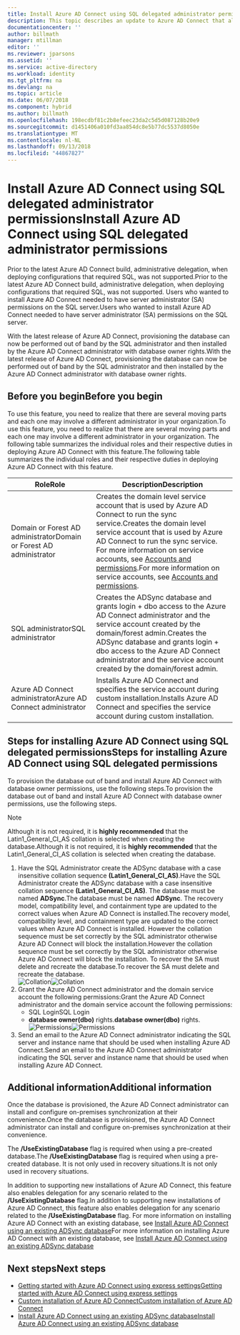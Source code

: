 ```yaml
---
title: Install Azure AD Connect using SQL delegated administrator permissions | Microsoft Docs
description: This topic describes an update to Azure AD Connect that allows for installation using an account that only has SQL dbo permissions.
documentationcenter: ''
author: billmath
manager: mtillman
editor: ''
ms.reviewer: jparsons
ms.assetid: ''
ms.service: active-directory
ms.workload: identity
ms.tgt_pltfrm: na
ms.devlang: na
ms.topic: article
ms.date: 06/07/2018
ms.component: hybrid
ms.author: billmath
ms.openlocfilehash: 198ecdbf81c2b8efeec23da2c5d5d087128b20e9
ms.sourcegitcommit: d1451406a010fd3aa854dc8e5b77dc5537d8050e
ms.translationtype: MT
ms.contentlocale: nl-NL
ms.lasthandoff: 09/13/2018
ms.locfileid: "44867827"
---
```

# <a name="install-azure-ad-connect-using-sql-delegated-administrator-permissions"></a><span data-ttu-id="ade1f-103">Install Azure AD Connect using SQL delegated administrator permissions</span><span class="sxs-lookup"><span data-stu-id="ade1f-103">Install Azure AD Connect using SQL delegated administrator permissions</span></span>
<span data-ttu-id="ade1f-104">Prior to the latest Azure AD Connect build, administrative delegation, when deploying configurations that required SQL, was not supported.</span><span class="sxs-lookup"><span data-stu-id="ade1f-104">Prior to the latest Azure AD Connect build, administrative delegation, when deploying configurations that required SQL, was not supported.</span></span>  <span data-ttu-id="ade1f-105">Users who wanted to install Azure AD Connect needed to have server administrator (SA) permissions on the SQL server.</span><span class="sxs-lookup"><span data-stu-id="ade1f-105">Users who wanted to install Azure AD Connect needed to have server administrator (SA) permissions on the SQL server.</span></span>

<span data-ttu-id="ade1f-106">With the latest release of Azure AD Connect, provisioning the database can now be performed out of band by the SQL administrator and then installed by the Azure AD Connect administrator with database owner rights.</span><span class="sxs-lookup"><span data-stu-id="ade1f-106">With the latest release of Azure AD Connect, provisioning the database can now be performed out of band by the SQL administrator and then installed by the Azure AD Connect administrator with database owner rights.</span></span>

## <a name="before-you-begin"></a><span data-ttu-id="ade1f-107">Before you begin</span><span class="sxs-lookup"><span data-stu-id="ade1f-107">Before you begin</span></span>
<span data-ttu-id="ade1f-108">To use this feature, you need to realize that there are several moving parts and each one may involve a different administrator in your organization.</span><span class="sxs-lookup"><span data-stu-id="ade1f-108">To use this feature, you need to realize that there are several moving parts and each one may involve a different administrator in your organization.</span></span>  <span data-ttu-id="ade1f-109">The following table summarizes the individual roles and their respective duties in deploying Azure AD Connect with this feature.</span><span class="sxs-lookup"><span data-stu-id="ade1f-109">The following table summarizes the individual roles and their respective duties in deploying Azure AD Connect with this feature.</span></span>

|<span data-ttu-id="ade1f-110">Role</span><span class="sxs-lookup"><span data-stu-id="ade1f-110">Role</span></span>|<span data-ttu-id="ade1f-111">Description</span><span class="sxs-lookup"><span data-stu-id="ade1f-111">Description</span></span>|
|-----|-----|
|<span data-ttu-id="ade1f-112">Domain or Forest AD administrator</span><span class="sxs-lookup"><span data-stu-id="ade1f-112">Domain or Forest AD administrator</span></span>|<span data-ttu-id="ade1f-113">Creates the domain level service account that is used by Azure AD Connect to run the sync service.</span><span class="sxs-lookup"><span data-stu-id="ade1f-113">Creates the domain level service account that is used by Azure AD Connect to run the sync service.</span></span>  <span data-ttu-id="ade1f-114">For more information on service accounts, see [Accounts and permissions](active-directory-aadconnect-accounts-permissions.md).</span><span class="sxs-lookup"><span data-stu-id="ade1f-114">For more information on service accounts, see [Accounts and permissions](active-directory-aadconnect-accounts-permissions.md).</span></span>
|<span data-ttu-id="ade1f-115">SQL administrator</span><span class="sxs-lookup"><span data-stu-id="ade1f-115">SQL administrator</span></span>|<span data-ttu-id="ade1f-116">Creates the ADSync database and grants login + dbo access to the Azure AD Connect administrator and the service account created by the domain/forest admin.</span><span class="sxs-lookup"><span data-stu-id="ade1f-116">Creates the ADSync database and grants login + dbo access to the Azure AD Connect administrator and the service account created by the domain/forest admin.</span></span>|
<span data-ttu-id="ade1f-117">Azure AD Connect administrator</span><span class="sxs-lookup"><span data-stu-id="ade1f-117">Azure AD Connect administrator</span></span>|<span data-ttu-id="ade1f-118">Installs Azure AD Connect and specifies the service account during custom installation.</span><span class="sxs-lookup"><span data-stu-id="ade1f-118">Installs Azure AD Connect and specifies the service account during custom installation.</span></span>

## <a name="steps-for-installing-azure-ad-connect-using-sql-delegated-permissions"></a><span data-ttu-id="ade1f-119">Steps for installing Azure AD Connect using SQL delegated permissions</span><span class="sxs-lookup"><span data-stu-id="ade1f-119">Steps for installing Azure AD Connect using SQL delegated permissions</span></span>
<span data-ttu-id="ade1f-120">To provision the database out of band and install Azure AD Connect with database owner permissions, use the following steps.</span><span class="sxs-lookup"><span data-stu-id="ade1f-120">To provision the database out of band and install Azure AD Connect with database owner permissions, use the following steps.</span></span>

>[!NOTE]
><span data-ttu-id="ade1f-121">Although it is not required, it is **highly recommended** that the Latin1_General_CI_AS collation is selected when creating the database.</span><span class="sxs-lookup"><span data-stu-id="ade1f-121">Although it is not required, it is **highly recommended** that the Latin1_General_CI_AS collation is selected when creating the database.</span></span>


1.  <span data-ttu-id="ade1f-122">Have the SQL Administrator create the ADSync database with a case insensitive collation sequence **(Latin1_General_CI_AS)**.</span><span class="sxs-lookup"><span data-stu-id="ade1f-122">Have the SQL Administrator create the ADSync database with a case insensitive collation sequence **(Latin1_General_CI_AS)**.</span></span>  <span data-ttu-id="ade1f-123">The database must be named **ADSync**.</span><span class="sxs-lookup"><span data-stu-id="ade1f-123">The database must be named **ADSync**.</span></span>  <span data-ttu-id="ade1f-124">The recovery model, compatibility level, and containment type are updated to the correct values when Azure AD Connect is installed.</span><span class="sxs-lookup"><span data-stu-id="ade1f-124">The recovery model, compatibility level, and containment type are updated to the correct values when Azure AD Connect is installed.</span></span>  <span data-ttu-id="ade1f-125">However the collation sequence must be set correctly by the SQL administrator otherwise Azure AD Connect will block the installation.</span><span class="sxs-lookup"><span data-stu-id="ade1f-125">However the collation sequence must be set correctly by the SQL administrator otherwise Azure AD Connect will block the installation.</span></span>  <span data-ttu-id="ade1f-126">To recover the SA must delete and recreate the database.</span><span class="sxs-lookup"><span data-stu-id="ade1f-126">To recover the SA must delete and recreate the database.</span></span></br>
<span data-ttu-id="ade1f-127">![Collation](media/active-directory-aadconnect-sql-delegation/sql4.png)</span><span class="sxs-lookup"><span data-stu-id="ade1f-127">![Collation](media/active-directory-aadconnect-sql-delegation/sql4.png)</span></span>
2.  <span data-ttu-id="ade1f-128">Grant the Azure AD Connect administrator and the domain service account the following permissions:</span><span class="sxs-lookup"><span data-stu-id="ade1f-128">Grant the Azure AD Connect administrator and the domain service account the following permissions:</span></span>
    - <span data-ttu-id="ade1f-129">SQL Login</span><span class="sxs-lookup"><span data-stu-id="ade1f-129">SQL Login</span></span> 
    - <span data-ttu-id="ade1f-130">**database owner(dbo)** rights.</span><span class="sxs-lookup"><span data-stu-id="ade1f-130">**database owner(dbo)** rights.</span></span>  </br>
<span data-ttu-id="ade1f-131">![Permissions](media/active-directory-aadconnect-sql-delegation/sql3a.png)</span><span class="sxs-lookup"><span data-stu-id="ade1f-131">![Permissions](media/active-directory-aadconnect-sql-delegation/sql3a.png)</span></span>
3.  <span data-ttu-id="ade1f-132">Send an email to the Azure AD Connect administrator indicating the SQL server and instance name that should be used when installing Azure AD Connect.</span><span class="sxs-lookup"><span data-stu-id="ade1f-132">Send an email to the Azure AD Connect administrator indicating the SQL server and instance name that should be used when installing Azure AD Connect.</span></span>

## <a name="additional-information"></a><span data-ttu-id="ade1f-133">Additional information</span><span class="sxs-lookup"><span data-stu-id="ade1f-133">Additional information</span></span>
<span data-ttu-id="ade1f-134">Once the database is provisioned, the Azure AD Connect administrator can install and configure on-premises synchronization at their convenience.</span><span class="sxs-lookup"><span data-stu-id="ade1f-134">Once the database is provisioned, the Azure AD Connect administrator can install and configure on-premises synchronization at their convenience.</span></span>  

<span data-ttu-id="ade1f-135">The **/UseExistingDatabase** flag is required when using a pre-created database.</span><span class="sxs-lookup"><span data-stu-id="ade1f-135">The **/UseExistingDatabase** flag is required when using a pre-created database.</span></span>  <span data-ttu-id="ade1f-136">It is not only used in recovery situations.</span><span class="sxs-lookup"><span data-stu-id="ade1f-136">It is not only used in recovery situations.</span></span>

<span data-ttu-id="ade1f-137">In addition to supporting new installations of Azure AD Connect, this feature also enables delegation for any scenario related to the **/UseExistingDatabase** flag.</span><span class="sxs-lookup"><span data-stu-id="ade1f-137">In addition to supporting new installations of Azure AD Connect, this feature also enables delegation for any scenario related to the **/UseExistingDatabase** flag.</span></span>  <span data-ttu-id="ade1f-138">For more information on installing Azure AD Connect with an existing database, see [Install Azure AD Connect using an existing ADSync database](active-directory-aadconnect-existing-database.md)</span><span class="sxs-lookup"><span data-stu-id="ade1f-138">For more information on installing Azure AD Connect with an existing database, see [Install Azure AD Connect using an existing ADSync database](active-directory-aadconnect-existing-database.md)</span></span>


## <a name="next-steps"></a><span data-ttu-id="ade1f-139">Next steps</span><span class="sxs-lookup"><span data-stu-id="ade1f-139">Next steps</span></span>
- [<span data-ttu-id="ade1f-140">Getting started with Azure AD Connect using express settings</span><span class="sxs-lookup"><span data-stu-id="ade1f-140">Getting started with Azure AD Connect using express settings</span></span>](active-directory-aadconnect-get-started-express.md)
- [<span data-ttu-id="ade1f-141">Custom installation of Azure AD Connect</span><span class="sxs-lookup"><span data-stu-id="ade1f-141">Custom installation of Azure AD Connect</span></span>](active-directory-aadconnect-get-started-custom.md)
- [<span data-ttu-id="ade1f-142">Install Azure AD Connect using an existing ADSync database</span><span class="sxs-lookup"><span data-stu-id="ade1f-142">Install Azure AD Connect using an existing ADSync database</span></span>](active-directory-aadconnect-existing-database.md)  
